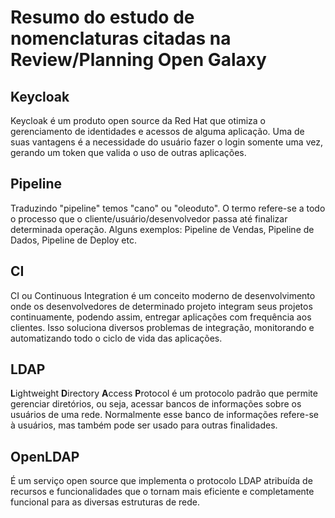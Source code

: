 # Resumo do estudo de nomenclaturas citadas na Review/Planning Open Galaxy

## Keycloak

Keycloak é um produto open source da Red Hat que otimiza o gerenciamento de identidades e acessos de alguma aplicação. Uma de suas vantagens é a necessidade do usuário fazer o login somente uma vez, gerando um token que valida o uso de outras aplicações.

## Pipeline

Traduzindo "pipeline" temos "cano" ou "oleoduto". O termo refere-se a todo o processo que o cliente/usuário/desenvolvedor passa até finalizar determinada operação. Alguns exemplos: Pipeline de Vendas, Pipeline de Dados, Pipeline de Deploy etc.

## CI
CI ou Continuous Integration é um conceito moderno de desenvolvimento onde os desenvolvedores de determinado projeto integram seus projetos continuamente, podendo assim, entregar aplicações com frequência aos clientes. Isso soluciona diversos problemas de integração, monitorando e automatizando todo o ciclo de vida das aplicações.

## LDAP

**L**ightweight **D**irectory **A**ccess **P**rotocol é um protocolo padrão que permite gerenciar diretórios, ou seja, acessar bancos de informações sobre os usuários de uma rede. Normalmente esse banco de informações refere-se à usuários, mas também pode ser usado para outras finalidades.

## OpenLDAP
É um serviço open source que implementa o protocolo LDAP atribuída de recursos e funcionalidades que o tornam mais eficiente e completamente funcional para as diversas estruturas de rede. 


